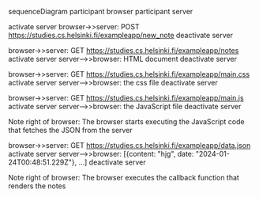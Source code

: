 sequenceDiagram
  participant browser
  participant server

  activate server
  browser->>server: POST https://studies.cs.helsinki.fi/exampleapp/new_note
  deactivate server

  browser->>server: GET https://studies.cs.helsinki.fi/exampleapp/notes
  activate server
  server-->>browser: HTML document
  deactivate server

  browser->>server: GET https://studies.cs.helsinki.fi/exampleapp/main.css
  activate server
  server-->>browser: the css file
  deactivate server

  browser->>server: GET https://studies.cs.helsinki.fi/exampleapp/main.js
  activate server
  server-->>browser: the JavaScript file
  deactivate server

  Note right of browser: The browser starts executing the JavaScript code that fetches the JSON from the server
  
  browser->>server: GET https://studies.cs.helsinki.fi/exampleapp/data.json
  activate server
  server-->>browser: [{content: "hjg", date: "2024-01-24T00:48:51.229Z"}, ...]
  deactivate server

  Note right of browser: The browser executes the callback function that renders the notes

